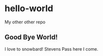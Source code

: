 # hello-world
My other other repo

## Good Bye World!
I love to snowbard! Stevens Pass here I come.
